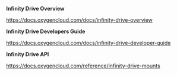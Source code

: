 
**Infinity Drive Overview**

https://docs.oxygencloud.com/docs/infinity-drive-overview

**Infinity Drive Developers Guide**

https://docs.oxygencloud.com/docs/infinity-drive-developer-guide

**Infinity Drive API**

https://docs.oxygencloud.com/reference/infinity-drive-mounts
